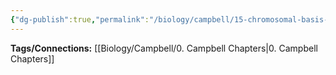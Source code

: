 ```yaml
---
{"dg-publish":true,"permalink":"/biology/campbell/15-chromosomal-basis-of-inheritance/","dgHomeLink":true,"dgPassFrontmatter":true}
---
```


**Tags/Connections:**
[[Biology/Campbell/0. Campbell Chapters|0. Campbell Chapters]]